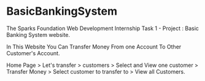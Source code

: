 # BasicBankingSystem

The Sparks Foundation Web Development Internship Task 1 - Project : Basic Banking System website.



In This Website You Can Transfer Money From one Account To Other Customer's Account.
 
Home Page > Let's transfer > customers > Select and View one customer > Transfer Money > Select customer to transfer to > View all Customers.
